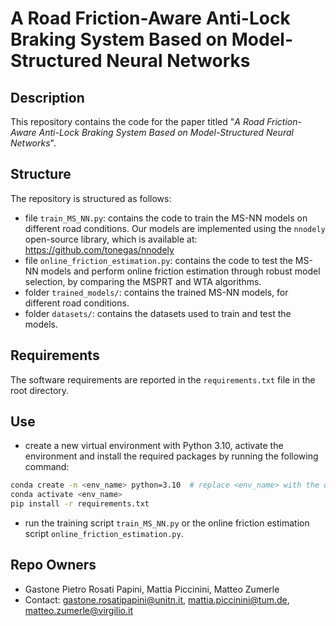 # A Road Friction-Aware Anti-Lock Braking System Based on Model-Structured Neural Networks

## Description

This repository contains the code for the paper titled "*A Road Friction-Aware Anti-Lock Braking System Based on Model-Structured Neural Networks*".

## Structure

The repository is structured as follows:

- file `train_MS_NN.py`: contains the code to train the MS-NN models on different road conditions. Our models are implemented using the `nnodely` open-source library, which is available at: https://github.com/tonegas/nnodely
- file `online_friction_estimation.py`: contains the code to test the MS-NN models and perform online friction estimation through robust model selection, by comparing the MSPRT and WTA algorithms.
- folder `trained_models/`: contains the trained MS-NN models, for different road conditions.
- folder `datasets/`: contains the datasets used to train and test the models.

## Requirements

The software requirements are reported in the `requirements.txt` file in the root directory.

## Use

- create a new virtual environment with Python 3.10, activate the environment and install the required packages by running the following command:
```bash
conda create -n <env_name> python=3.10  # replace <env_name> with the desired name
conda activate <env_name>
pip install -r requirements.txt
```
- run the training script `train_MS_NN.py` or the online friction estimation script `online_friction_estimation.py`.

## Repo Owners

- Gastone Pietro Rosati Papini, Mattia Piccinini, Matteo Zumerle
- Contact: gastone.rosatipapini@unitn.it, mattia.piccinini@tum.de, matteo.zumerle@virgilio.it

